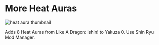 # More Heat Auras

![heat aura thumbnail](https://github.com/user-attachments/assets/85c54910-0421-42b2-843f-d02ef0e24fc8)

Adds 8 Heat Auras from Like A Dragon: Ishin! to Yakuza 0. Use Shin Ryu Mod Manager.
